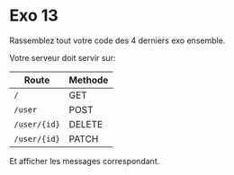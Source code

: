 # Exo 13

Rassemblez tout votre code des 4 derniers exo ensemble.

Votre serveur doit servir sur:

 Route | Methode |
---------|----------|
 `/` | GET |
 `/user` | POST |
 `/user/{id}` | DELETE |
 `/user/{id}` | PATCH |

Et afficher les messages correspondant.